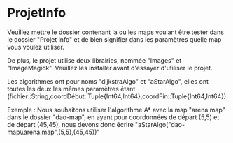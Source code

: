# ProjetInfo

Veuillez mettre le dossier contenant la ou les maps voulant être tester dans le dossier "Projet info" et de bien signifier dans les paramètres quelle map vous voulez utiliser.

De plus, le projet utilise deux librairies, nommée "Images" et "ImageMagick". Veuillez les installer avant d'essayer d'utiliser le projet.


Les algorithmes ont pour noms "dijkstraAlgo" et "aStarAlgo", elles ont toutes les deux les mêmes paramètres étant (fichier::String,coordDébut::Tuple{Int64,Int64},coordFin::Tuple{Int64,Int64})

Exemple : Nous souhaitons utiliser l'algorithme A* avec la map "arena.map" dans le dossier "dao-map", en ayant pour coordonnées de départ (5,5) et de départ (45,45),
nous devons donc écrire "aStarAlgo("dao-map\\\arena.map",(5,5),(45,45))"
